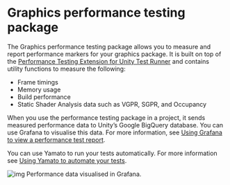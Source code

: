 # Graphics performance testing package

The Graphics performance testing package allows you to measure and report performance markers for your graphics package. It is built on top of the [Performance Testing Extension for Unity Test Runner](https://docs.unity3d.com/Packages/com.unity.test-framework.performance@2.0/manual/index.html) and contains utility functions to measure the following:

- Frame timings
- Memory usage
- Build performance
- Static Shader Analysis data such as VGPR, SGPR, and Occupancy

When you use the performance testing package in a project, it sends measured performance data to Unity’s Google BigQuery database. You can use Grafana to visualise this data. For more information, see [Using Grafana to view a performance test report](Using-Grafana-to-view-a-performance-test-report.md).

You can use Yamato to run your tests automatically. For more information see [Using Yamato to automate your tests](Using-Yamato-to-automate-your-tests.md).

![img](Images/Grafana-HDRP.png)
Performance data visualised in Grafana.
